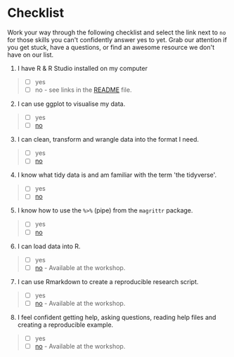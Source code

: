 
# Checklist 
Work your way through the following checklist and select the link next to `no` for those skills you can't confidently answer yes to yet. Grab our attention if you get stuck, have a questions, or find an awesome resource we don't have on our list. 
1. I have R & R Studio installed on my computer 
> - [ ] yes
> - [ ] no - see links in the [README](https://github.com/jesse-jesse/r_intro/blob/master/README.md) file. 
2. I can use ggplot to visualise my data.   
> - [ ] yes   
> - [ ] [no](https://github.com/jesse-jesse/r_intro/blob/master/2.visualisation.md) 
3. I can clean, transform and wrangle data into the format I need.
> - [ ] yes   
> - [ ] [no](https://github.com/jesse-jesse/r_intro/blob/master/3.data_transformation.md)  
4. I know what tidy data is and am familiar with the term 'the tidyverse'.   
> - [ ] yes   
> - [ ] [no](https://github.com/jesse-jesse/r_intro/blob/master/4.tidydata.md)
5. I know how to use the `%>%` (pipe) from the `magrittr` package.
> - [ ] yes
> - [ ] [no]()   
6. I can load data into R.      
> - [ ] yes   
> - [ ] [no]() - Available at the workshop.  
7. I can use Rmarkdown to create a reproducible research script.   
> - [ ] yes   
> - [ ] [no]() - Available at the workshop.  
8. I feel confident getting help, asking questions, reading help files and creating a reproducible example.      
> - [ ] yes   
> - [ ] [no]()  - Available at the workshop.   
<!---
9. I have a GitHub account.   
> - [ ] yes   
> - [ ] [no]() - Available at the workshop.     
10. I have used GitHub to collaborate with others.  
> - [ ] yes   
> - [ ] [no]() - Available at the workshop. --->  


